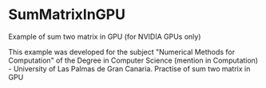 # SumMatrixInGPU
Example of sum  two matrix in GPU (for NVIDIA GPUs only)

This example was developed for the subject "Numerical Methods for Computation" of the Degree in Computer Science (mention in Computation) - University of Las Palmas de Gran Canaria.
Practise of sum  two matrix in GPU
